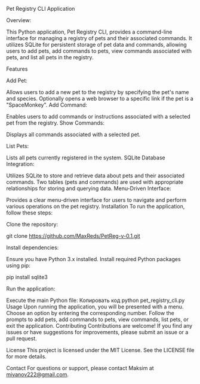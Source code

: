 Pet Registry CLI Application

 Overview:

 This Python application, Pet Registry CLI, provides a command-line interface for managing a registry of pets and their associated commands. It utilizes SQLite for persistent storage of pet data and commands, allowing users to add pets, add commands to pets, view commands associated with pets, and list all pets in the registry.

Features

Add Pet:

Allows users to add a new pet to the registry by specifying the pet's name and species.
Optionally opens a web browser to a specific link if the pet is a "SpaceMonkey".
Add Command:

Enables users to add commands or instructions associated with a selected pet from the registry.
Show Commands:

Displays all commands associated with a selected pet.

List Pets:


Lists all pets currently registered in the system.
SQLite Database Integration:

Utilizes SQLite to store and retrieve data about pets and their associated commands.
Two tables (pets and commands) are used with appropriate relationships for storing and querying data.
Menu-Driven Interface:

Provides a clear menu-driven interface for users to navigate and perform various operations on the pet registry.
Installation
To run the application, follow these steps:

Clone the repository:



git clone https://github.com/MaxReds/PetReg-v-0.1.git

Install dependencies:

Ensure you have Python 3.x installed.
Install required Python packages using pip:


pip install sqlite3

Run the application:

Execute the main Python file:
Копировать код
python pet_registry_cli.py
Usage
Upon running the application, you will be presented with a menu.
Choose an option by entering the corresponding number.
Follow the prompts to add pets, add commands to pets, view commands, list pets, or exit the application.
Contributing
Contributions are welcome! If you find any issues or have suggestions for improvements, please submit an issue or a pull request.

License
This project is licensed under the MIT License. See the LICENSE file for more details.

Contact
For questions or support, please contact Maksim at mivanov222@gmail.com.

